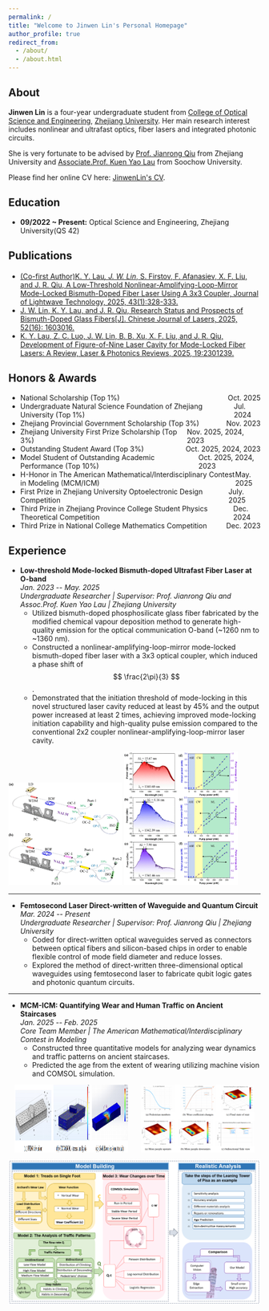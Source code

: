 ```yaml
---
permalink: /
title: "Welcome to Jinwen Lin's Personal Homepage"
author_profile: true
redirect_from: 
  - /about/
  - /about.html
---
```


About
------
**Jinwen Lin** is a four-year undergraduate student from [College of Optical Science and Engineering](http://opt.zju.edu.cn/opten/), [Zhejiang University](https://www.zju.edu.cn/english/). Her main research interest includes nonlinear and ultrafast optics, fiber lasers and integrated photonic circuits.

She is very fortunate to be advised by [Prof. Jianrong Qiu](https://scholar.google.com/citations?hl=en&user=tuNTMvEAAAAJ) from Zhejiang University and [Associate.Prof. Kuen Yao Lau](https://scholar.google.com/citations?hl=en&user=WmQVUuAAAAAJ) from Soochow University.

Please find her online CV here: [JinwenLin's CV](assets/CV_Jinwen_Lin.pdf).

Education
------
* **09/2022 ~ Present:** Optical Science and Engineering, Zhejiang University(QS 42)

Publications
-------
* [(Co-first Author)K. Y. Lau<sup>*</sup>, J. W. Lin<sup>*</sup>, S. Firstov, F. Afanasiev, X. F. Liu, and J. R. Qiu, A Low-Threshold Nonlinear-Amplifying-Loop-Mirror Mode-Locked Bismuth-Doped Fiber Laser Using A 3x3 Coupler, Journal of Lightwave Technology, 2025, 43(1):328-333.](assets/A_Low-Threshold_Nonlinear-Amplifying-Loop-Mirror_Mode-Locked_Bismuth-Doped_Fiber_Laser_Using_A_33_Coupler.pdf)
* [J. W. Lin, K. Y. Lau, and J. R. Qiu, Research Status and Prospects of Bismuth-Doped Glass Fibers[J]. Chinese Journal of Lasers, 2025, 52(16): 1603016.](https://researching.cn/articles/OJ5e9a6ed5fffb81ce)
* [K. Y. Lau, Z. C. Luo, J. W. Lin, B. B. Xu, X. F. Liu, and J. R. Qiu, Development of Figure-of-Nine Laser Cavity for Mode-Locked Fiber Lasers: A Review, Laser & Photonics Reviews, 2025, 19:2301239.](https://onlinelibrary.wiley.com/doi/abs/10.1002/lpor.202301239?msockid=1bc7b18e6acd647113d0a3e96be36584)

Honors & Awards
-------
* <div style="display: flex; justify-content: space-between;">
  <span>National Scholarship (Top 1%)</span>
  <span>Oct. 2025</span>
* <div style="display: flex; justify-content: space-between;">
  <span>Undergraduate Natural Science Foundation of Zhejiang University (Top 1%)</span>
  <span>Jul. 2024</span>
* <div style="display: flex; justify-content: space-between;">
  <span>Zhejiang Provincial Government Scholarship (Top 3%)</span>
  <span>Nov. 2023</span>
* <div style="display: flex; justify-content: space-between;">
  <span>Zhejiang University First Prize Scholarship (Top 3%)</span>
  <span>Nov. 2025, 2024, 2023</span>
* <div style="display: flex; justify-content: space-between;">
  <span>Outstanding Student Award (Top 3%)</span>
  <span>Oct. 2025, 2024, 2023</span>
* <div style="display: flex; justify-content: space-between;">
  <span>Model Student of Outstanding Academic Performance (Top 10%)</span>
  <span>Oct. 2025, 2024, 2023</span>
* <div style="display: flex; justify-content: space-between;">
  <span>H-Honor in The American Mathematical/Interdisciplinary Contest in Modeling (MCM/ICM)</span>
  <span>May. 2025</span>
* <div style="display: flex; justify-content: space-between;">
  <span>First Prize in Zhejiang University Optoelectronic Design Competition</span>
  <span>July. 2025</span>
* <div style="display: flex; justify-content: space-between;">
  <span>Third Prize in Zhejiang Province College Student Physics Theoretical Competition</span>
  <span>Dec. 2024</span>
* <div style="display: flex; justify-content: space-between;">
  <span>Third Prize in National College Mathematics Competition</span>
  <span>Dec. 2023</span>

Experience
-----
- **Low-threshold Mode-locked Bismuth-doped Ultrafast Fiber Laser at O-band**  
  *Jan. 2023 -- May. 2025*  
  *Undergraduate Researcher | Supervisor: Prof. Jianrong Qiu and Assoc.Prof. Kuen Yao Lau | Zhejiang University*
  - Utilized bismuth-doped phosphosilicate glass fiber fabricated by the modified chemical vapour deposition method to generate high-quality emission for the optical communication O-band (~1260 nm to ~1360 nm).
  - Constructed a nonlinear-amplifying-loop-mirror mode-locked bismuth-doped fiber laser with a 3x3 optical coupler, which induced a phase shift of $$ \frac{2\pi}{3} $$.
  - Demonstrated that the initiation threshold of mode-locking in this novel structured laser cavity reduced at least by 45% and the output power increased at least 2 times, achieving improved mode-locking initiation capability and high-quality pulse emission compared to the conventional 2x2 coupler nonlinear-amplifying-loop-mirror laser cavity.
<img src="images/setpup.png" alt="Image 1" width="45%" style="display: inline-block;"/>
<img src="images/33.png" alt="Image 2" width="45%" style="display: inline-block;"/>


---

- **Femtosecond Laser Direct-written of Waveguide and Quantum Circuit**  
  *Mar. 2024 -- Present*  
  *Undergraduate Researcher | Supervisor: Prof. Jianrong Qiu | Zhejiang University*
  - Coded for direct-written optical waveguides served as connectors between optical fibers and silicon-based chips  in order to enable flexible control of mode field diameter and reduce losses.
  - Explored the method of direct-written three-dimensional optical waveguides using femtosecond laser to fabricate qubit logic gates and photonic quantum circuits.

---

- **MCM-ICM: Quantifying Wear and Human Traffic on Ancient Staircases**  
  *Jan. 2025 -- Feb. 2025*  
  *Core Team Member | The American Mathematical/Interdisciplinary Contest in Modeling*
  - Constructed three quantitative models for analyzing wear dynamics and traffic patterns on ancient staircases.
  - Predicted the age from the extent of wearing utilizing machine vision and COMSOL simulation.
<div style="display: flex; justify-content: space-around;">
    <img src="images/simulation.png" alt="Image 1" width="45%"/>
    <img src="images/deserted_stair.png" alt="Image 2" width="45%"/>
</div>

![ourwork](images/ourwork.png)










  

